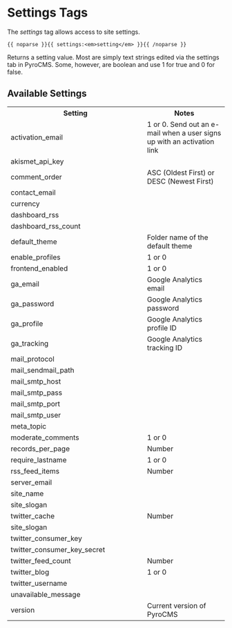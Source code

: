 # Settings Tags

The _settings_ tag allows access to site settings.

	{{ noparse }}{{ settings:<em>setting</em> }}{{ /noparse }}
	
Returns a setting value. Most are simply text strings edited via the settings tab in PyroCMS. Some, however, are boolean and use 1 for true and 0 for false.

## Available Settings

<table cellpadding="0" cellspacing="0">
	<tbody>
		<tr>
			<th>Setting</th>
			<th>Notes</th>
		</tr>
		<tr>
			<td width="300">activation_email</td>
			<td>1 or 0. Send out an e-mail when a user signs up with an activation link</td>
		</tr>
		<tr>
			<td>akismet_api_key</td>
			<td>&nbsp;</td>
		</tr>
		<tr>
			<td>comment_order</td>
			<td>ASC (Oldest First) or DESC (Newest First)</td>
		</tr>
		<tr>
			<td>contact_email</td>
			<td>&nbsp;</td>
		</tr>
		<tr>
			<td>currency</td>
			<td>&nbsp;</td>
		</tr>
		<tr>
			<td>dashboard_rss</td>
			<td>&nbsp;</td>
		</tr>
		<tr>
			<td>dashboard_rss_count</td>
			<td>&nbsp;</td>
		</tr>
		<tr>
			<td>default_theme</td>
			<td>Folder name of the default theme</td>
		</tr>
		<tr>
			<td>enable_profiles</td>
			<td>1 or 0</td>
		</tr>
		<tr>
			<td>frontend_enabled</td>
			<td>1 or 0</td>
		</tr>
		<tr>
			<td>ga_email</td>
			<td>Google Analytics email</td>
		</tr>
		<tr>
			<td>ga_password</td>
			<td>Google Analytics password</td>
		</tr>
		<tr>
			<td>ga_profile</td>
			<td>Google Analytics profile ID</td>
		</tr>
		<tr>
			<td>ga_tracking</td>
			<td>Google Analytics tracking ID</td>
		</tr>
		<tr>
			<td>mail_protocol</td>
			<td>&nbsp;</td>
		</tr>
		<tr>
			<td>mail_sendmail_path</td>
			<td>&nbsp;</td>
		</tr>
		<tr>
			<td>mail_smtp_host</td>
			<td>&nbsp;</td>
		</tr>
		<tr>
			<td>mail_smtp_pass</td>
			<td>&nbsp;</td>
		</tr>
		<tr>
			<td>mail_smtp_port</td>
			<td>&nbsp;</td>
		</tr>
		<tr>
			<td>mail_smtp_user</td>
			<td>&nbsp;</td>
		</tr>
		<tr>
			<td>meta_topic</td>
			<td>&nbsp;</td>
		</tr>
		<tr>
			<td>moderate_comments</td>
			<td>1 or 0</td>
		</tr>
		<tr>
			<td>records_per_page</td>
			<td>Number</td>
		</tr>
		<tr>
			<td>require_lastname</td>
			<td>1 or 0</td>
		</tr>
		<tr>
			<td>rss_feed_items</td>
			<td>Number</td>
		</tr>
		<tr>
			<td>server_email</td>
			<td>&nbsp;</td>
		</tr>
		<tr>
			<td>site_name</td>
			<td>&nbsp;</td>
		</tr>
		<tr>
			<td>site_slogan</td>
			<td>&nbsp;</td>
		</tr>
		<tr>
			<td>twitter_cache</td>
			<td>Number</td>
		</tr>
		<tr>
			<td>site_slogan</td>
			<td>&nbsp;</td>
		</tr>
		<tr>
			<td>twitter_consumer_key</td>
			<td>&nbsp;</td>
		</tr>
		<tr>
			<td>twitter_consumer_key_secret</td>
			<td>&nbsp;</td>
		</tr>
		<tr>
			<td>twitter_feed_count</td>
			<td>Number</td>
		</tr>
		<tr>
			<td>twitter_blog</td>
			<td>1 or 0</td>
		</tr>
		<tr>
			<td>twitter_username</td>
			<td>&nbsp;</td>
		</tr>
		<tr>
			<td>unavailable_message</td>
			<td>&nbsp;</td>
		</tr>
		<tr>
			<td>version</td>
			<td>Current version of PyroCMS</td>
		</tr>
	</tbody>
</table>